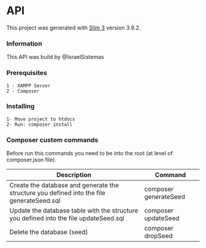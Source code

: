 # API

This project was generated with [Slim 3](https://www.slimframework.com/docs/v3/start/installation.html) version 3.9.2.

### Information

This API was build by @IsraelSistemas


### Prerequisites

```
1 - XAMPP Server
2 - Composer
```

### Installing

```
1- Move project to htdocs
2- Run: composer install
```

### Composer custom commands

Before run this commands you need to be into the root (at level of composer.json file).


|	Description		|	Command		|
|-------------------|---------------|
| Create the database and generate the structure you defined into the file generateSeed.sql | composer generateSeed |
| Update the database table with the structure you defined into the file updateSeed.sql | composer updateSeed
| Delete the database (seed) | composer dropSeed |
